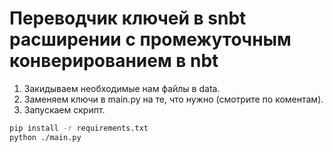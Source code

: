 # Переводчик ключей в snbt расширении с промежуточным конверированием в nbt

1. Закидываем необходимые нам файлы в data.
2. Заменяем ключи в main.py на те, что нужно (смотрите по коментам).
3. Запускаем скрипт.

```sh
pip install -r requirements.txt
python ./main.py
```
